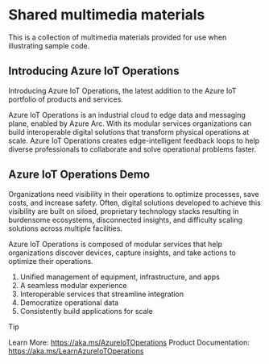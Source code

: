 # Shared multimedia materials

This is a collection of multimedia materials provided for use when illustrating sample code.

## Introducing Azure IoT Operations

Introducing Azure IoT Operations, the latest addition to the Azure IoT portfolio of products and services. 

Azure IoT Operations is an industrial cloud to edge data and messaging plane, enabled by Azure Arc. With its modular services organizations can build interoperable digital solutions that transform physical operations at scale. Azure IoT Operations creates edge-intelligent feedback loops to help diverse professionals to collaborate and solve operational problems faster.


## Azure IoT Operations Demo

Organizations need visibility in their operations to optimize processes, save costs, and increase safety. Often, digital solutions developed to achieve this visibility are built on siloed, proprietary technology stacks resulting in burdensome ecosystems, disconnected insights, and difficulty scaling solutions across multiple facilities.  

Azure IoT Operations is composed of modular services that help organizations discover devices, capture insights, and take actions to optimize their operations.

1. Unified management of equipment, infrastructure, and apps
2. A seamless modular experience
3. Interoperable services that streamline integration 
4. Democratize operational data
5. Consistently build applications for scale

> [!TIP] 
> Learn More: https://aka.ms/AzureIoTOperations 
> Product Documentation: https://aka.ms/LearnAzureIoTOperations